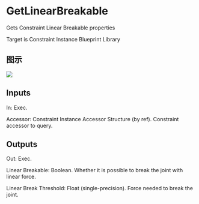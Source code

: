 # GetLinearBreakable

Gets Constraint Linear Breakable properties

Target is Constraint Instance Blueprint Library

## 图示

![]($-20221218-20265144.png)

## Inputs

In: Exec.

Accessor: Constraint Instance Accessor Structure (by ref). Constraint accessor to query.  

## Outputs

Out: Exec.

Linear Breakable: Boolean. Whether it is possible to break the joint with linear force.

Linear Break Threshold: Float (single-precision). Force needed to break the joint.

